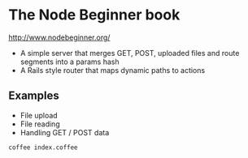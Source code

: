 # The Node Beginner book

http://www.nodebeginner.org/

- A simple server that merges GET, POST, uploaded files and route segments into a params hash
- A Rails style router that maps dynamic paths to actions

## Examples

- File upload
- File reading
- Handling GET / POST data

```
coffee index.coffee
```
